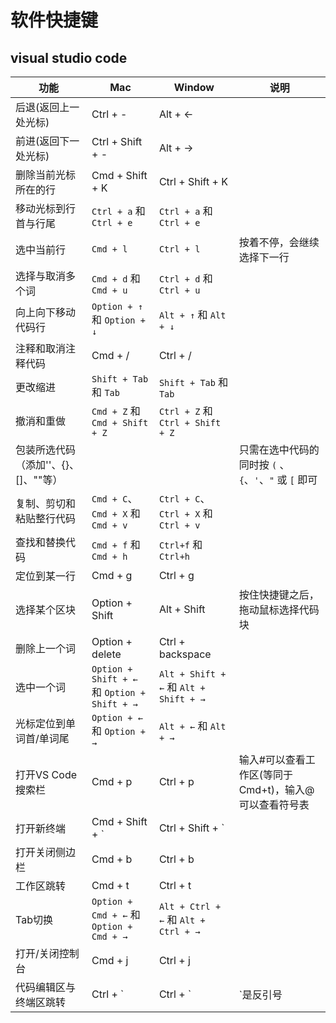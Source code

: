 # 软件快捷键

## visual studio code

功能 | Mac | Window | 说明
--- | --- | --- | ---
后退(返回上一处光标) | Ctrl + - | Alt + ←
前进(返回下一处光标) | Ctrl + Shift + - | Alt + →
删除当前光标所在的行 | Cmd + Shift + K | Ctrl + Shift + K
移动光标到行首与行尾 | `Ctrl + a` 和 `Ctrl + e` | `Ctrl + a` 和 `Ctrl + e`
选中当前行 | `Cmd + l` | `Ctrl + l` | 按着不停，会继续选择下一行
选择与取消多个词 | `Cmd + d` 和 `Cmd + u` | `Ctrl + d` 和 `Ctrl + u`
向上向下移动代码行 | `Option + ↑` 和 `Option + ↓` | `Alt + ↑` 和 `Alt + ↓`
注释和取消注释代码 | Cmd + / | Ctrl + /
更改缩进 | `Shift + Tab` 和 `Tab` | `Shift + Tab` 和 `Tab`
撤消和重做 | `Cmd + Z` 和 `Cmd + Shift + Z` | `Ctrl + Z` 和 `Ctrl + Shift + Z`
包装所选代码（添加''、{}、[]、""等） | | | 只需在选中代码的同时按 `(` 、`{`、`'`、`"` 或 `[` 即可
复制、剪切和粘贴整行代码 |  `Cmd + C`、`Cmd + X` 和 `Cmd + v` | `Ctrl + C`、`Ctrl + X` 和 `Ctrl + v`
查找和替换代码 | `Cmd + f` 和 `Cmd + h` | `Ctrl+f` 和 `Ctrl+h`
定位到某一行 | Cmd + g | Ctrl + g
选择某个区块 | Option + Shift | Alt + Shift |  按住快捷键之后，拖动鼠标选择代码块
删除上一个词 | Option + delete | Ctrl + backspace
选中一个词 | `Option + Shift + ←` 和 `Option + Shift + →` | `Alt + Shift + ←` 和 `Alt + Shift + →`
光标定位到单词首/单词尾 | `Option + ←` 和 `Option + →` | `Alt + ←` 和 `Alt + →`
打开VS Code搜索栏 | Cmd + p | Ctrl + p | 输入#可以查看工作区(等同于Cmd+t)，输入@可以查看符号表
打开新终端 | Cmd + Shift + \`  | Ctrl + Shift + \`
打开关闭侧边栏 | Cmd + b | Ctrl + b
工作区跳转 | Cmd + t | Ctrl + t
Tab切换 | `Option + Cmd + ←` 和  `Option + Cmd + →` | `Alt + Ctrl + ←` 和 `Alt + Ctrl + →`
打开/关闭控制台 | Cmd + j | Ctrl + j
代码编辑区与终端区跳转 | Ctrl + ` | Ctrl + \` | `是反引号
